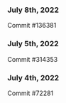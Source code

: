 ### July 8th, 2022

Commit #136381

### July 5th, 2022

Commit #314353


### July 4th, 2022

Commit #72281
